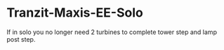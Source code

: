 # Tranzit-Maxis-EE-Solo
If in solo you no longer need 2 turbines to complete tower step and lamp post step.
